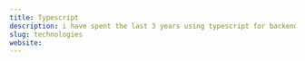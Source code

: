 ```yaml
---
title: Typescript
description: i have spent the last 3 years using typescript for backend and frontend application development, creating and maintaining npm packages, as well as writing scripts with node.
slug: technologies
website:
---
```

